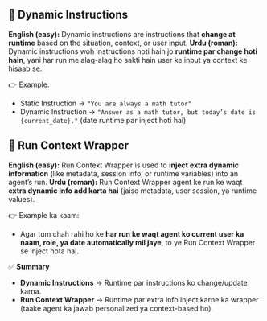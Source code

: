## 🔹 Dynamic Instructions

**English (easy):** Dynamic instructions are instructions that **change at runtime** based on the situation, context, or user input.
**Urdu (roman):** Dynamic instructions woh instructions hoti hain jo **runtime par change hoti hain**, yani har run me alag-alag ho sakti hain user ke input ya context ke hisaab se.

👉 Example:

* Static Instruction → `"You are always a math tutor"`
* Dynamic Instruction → `"Answer as a math tutor, but today’s date is {current_date}."` (date runtime par inject hoti hai)



## 🔹 Run Context Wrapper 

**English (easy):** Run Context Wrapper is used to **inject extra dynamic information** (like metadata, session info, or runtime variables) into an agent’s run.
**Urdu (roman):** Run Context Wrapper agent ke run ke waqt **extra dynamic info add karta hai** (jaise metadata, user session, ya runtime values).

👉 Example ka kaam:

* Agar tum chah rahi ho ke **har run ke waqt agent ko current user ka naam, role, ya date automatically mil jaye**, to ye Run Context Wrapper se inject hota hai.


✅ **Summary**

* **Dynamic Instructions** → Runtime par instructions ko change/update karna.
* **Run Context Wrapper** → Runtime par extra info inject karne ka wrapper (taake agent ka jawab personalized ya context-based ho).


